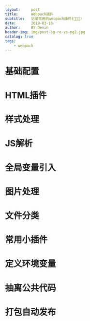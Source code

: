 ```yaml
---
layout:     post
title:      Webpack插件
subtitle:   记录常用的webpack插件(🙈🙊🙉)
date:       2019-03-18
author:     BY Devin
header-img: img/post-bg-re-vs-ng2.jpg
catalog: true
tags:
    - webpack
---
```


# 基础配置

# HTML插件

# 样式处理

# JS解析

# 全局变量引入

# 图片处理

# 文件分类

# 常用小插件

# 定义环境变量

# 抽离公共代码

# 打包自动发布
